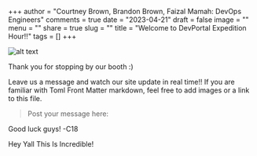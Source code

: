 +++
author = "Courtney Brown, Brandon Brown, Faizal Mamah: DevOps Engineers"
comments = true
date = "2023-04-21"
draft = false
image = ""
menu = ""
share = true
slug = ""
title = "Welcome to DevPortal Expedition Hour!!"
tags = []
+++

![alt text](https://blog.exigence.io/hs-fs/hubfs/298-2987566_devops-tools-clipart.png?width=3072&name=298-2987566_devops-tools-clipart.png)


Thank you for stopping by our booth :)

Leave us a message and watch our site update in real time!! If you are familiar with Toml Front Matter markdown, feel free to add images or a link to this file.

> Post your message here:

Good luck guys! -C18

Hey Yall This Is Incredible! 
